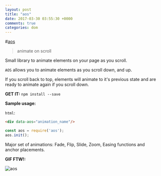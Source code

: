 ```yaml
---
layout: post
title: "aos"
date: 2017-03-30 03:55:30 +0000
comments: true
categories: dom
---
```


#[aos](https://www.npmjs.com/package/aos)
> animate on scroll

Small library to animate elements on your page as you scroll.

`AOS` allows you to animate elements as you scroll down, and up. 

If you scroll back to top, elements will animate to it's previous state and are ready to animate again if you scroll down.

__GET IT:__ `npm install --save`

__Sample usage:__


`html`:

```html
<div data-aos="animation_name"/>
```

```js
const aos = require('aos');
aos.init();
```

Major set of animations: Fade, Flip, Slide, Zoom, Easing functions and anchor placements.

__GIF FTW!:__

![aos](/images/aos/aos.gif)
